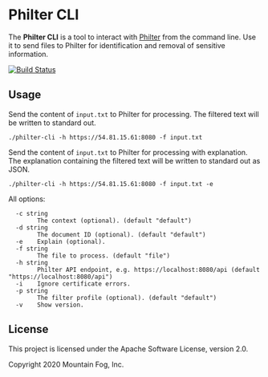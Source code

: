 # Philter CLI

The **Philter CLI** is a tool to interact with [Philter](https://www.mtnfog.com/products/philter/) from the command line. Use it to send files to Philter for identification and removal of sensitive information.

[![Build Status](https://travis-ci.org/mtnfog/philter-cli.svg?branch=master)](https://travis-ci.org/mtnfog/philter-cli)

## Usage

Send the content of `input.txt` to Philter for processing. The filtered text will be written to standard out.

```
./philter-cli -h https://54.81.15.61:8080 -f input.txt
```

Send the content of `input.txt` to Philter for processing with explanation. The explanation containing the filtered text will be written to standard out as JSON.

```
./philter-cli -h https://54.81.15.61:8080 -f input.txt -e
```

All options:

```
  -c string
    	The context (optional). (default "default")
  -d string
    	The document ID (optional). (default "default")
  -e	Explain (optional).
  -f string
    	The file to process. (default "file")
  -h string
    	Philter API endpoint, e.g. https://localhost:8080/api (default "https://localhost:8080/api")
  -i	Ignore certificate errors.
  -p string
    	The filter profile (optional). (default "default")
  -v	Show version.
```

## License

This project is licensed under the Apache Software License, version 2.0.

Copyright 2020 Mountain Fog, Inc.
